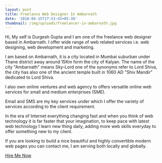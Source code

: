 ```yaml
---
layout: post
title: Freelance Web Designer In Ambarnath
date: '2018-04-15T17:53:43+05:30'
thumbnail: /img/uploads/freelancer-in-ambarnath.jpg
---
```

Hi, My self is Durgesh Gupta and I am one of the freelance web designer based in Ambarnath. I offer wide range of web related services i.e. web designing, web development and marketing.



I am based on Ambarnath, it is a city located in Mumbai suburban under Thane district away around 15Km form the city of Kalyan. The name of the city "Ambarnath" means Sky-Lord one of the synonyms refer to Lord Shiva, the city has also one of the ancient temple built in 1060 AD "Shiv Mandir" dedicated to Lord Shiva.



I also own online ventures and web agency to offers versatile online web services for small and medium enterprises (SME).



Email and SMS are my key services under which I offer the variety of services according to the client requirement.



In the era of Internet everything changing fast and when you think of web technology it is far faster that your imagination, to keep pace with latest web technology I learn new thing daily, adding more web skills everyday to offer something new to my client.



If you are looking to build a nice beautiful and highly convertible modern web pages you can contact me, I am serving both locally and globally.



[Hire Me Now](https://durgeshgupta.com)
